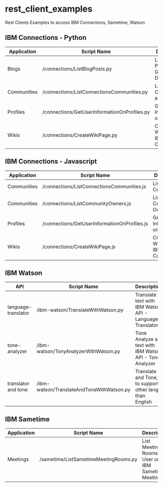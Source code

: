 # rest_client_examples

Rest Clients Examples to access IBM Connections, Sametime, Watson

## IBM Connections - Python

| Application |  Script Name                               |   Description                                                  | Language |
|-------------|--------------------------------------------|----------------------------------------------------------------|----------|
| Blogs       |/connections/ListBlogPosts.py               |List Blog Posts and Get Post Details  |Python    |
| Communities |/connections/ListConnectionsCommunities.py  |List Communities and Owners           |Python    |
| Profiles    |/connections/GetUserInformationOnProfiles.py|Get User Information on Profiles      |Python    |
| Wikis       |/connections/CreateWikiPage.py              |Create a Wiki Page on IBM Connections |Python    |



## IBM Connections - Javascript
| Application |  Script Name                               |   Description                                                  | Language |
|-------------|--------------------------------------------|----------------------------------------------------------------|----------|
| Communities |/connections/ListConnectionsCommunities.js  |List Only Communities                |Javascript    |
| Communities |/connections/ListCommunityOwners.js         |List Comunity Owners              |Javascript    |
| Profiles    |/connections/GetUserInformationOnProfiles.js|Get User Information on Profiles                |Javascript    |
| Wikis       |/connections/CreateWikiPage.js              |Create a Wiki Page on IBM Connections              |Javascript    |

## IBM Watson

| API               |            Script Name              |   Description                                                  | Language |
|-------------------|-------------------------------------|----------------------------------------------------------------|----------|
|language-translator|/ibm-watson/TranslateWithWatson.py   |Translate a text with IBM Watson API - Language Translator      |Python    |
|tone-analyzer      |/ibm-watson/TonyAnalyzerWithWatson.py|Tone Analyze a text with IBM Watson API - Tone Analyzer         |Python    |
|translator and tone|/ibm-watson/TranslateAndToneWithWatson.py|Translate and Tone, to support other lang than English      |Python    |



## IBM Sametime

| Application |            Script Name                  |   Description                                                  | Language |
|-------------|-----------------------------------------|----------------------------------------------------------------|----------|
| Meetings    |/sametime/ListSametimeMeetingRooms.py    |List Meeting Rooms of User on IBM Sametime Meetings             |Python    |



